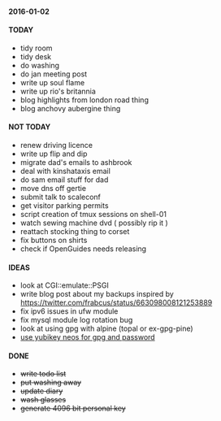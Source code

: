 #### 2016-01-02 ####

#### TODAY ####

- tidy room
- tidy desk
- do washing
- do jan meeting post
- write up soul flame
- write up rio's britannia
- blog highlights from london road thing
- blog anchovy aubergine thing

#### NOT TODAY ####

- renew driving licence
- write up flip and dip
- migrate dad's emails to ashbrook
- deal with kinshataxis email
- do sam email stuff for dad
- move dns off gertie
- submit talk to scaleconf
- get visitor parking permits
- script creation of tmux sessions on shell-01
- watch sewing machine dvd ( possibly rip it )
- reattach stocking thing to corset
- fix buttons on shirts
- check if OpenGuides needs releasing

#### IDEAS ####

- look at CGI::emulate::PSGI
- write blog post about my backups inspired by https://twitter.com/frabcus/status/663098008121253889
- fix ipv6 issues in ufw module
- fix mysql module log rotation bug
- look at using gpg with alpine (topal or ex-gpg-pine)
- [use yubikey neos for gpg and password](http://viccuad.me/blog/secure-yourself-part-1-airgapped-computer-and-GPG-smartcards/) 

#### DONE ####

- ~~write todo list~~
- ~~put washing away~~
- ~~update diary~~
- ~~wash glasses~~
- ~~generate 4096 bit personal key~~
